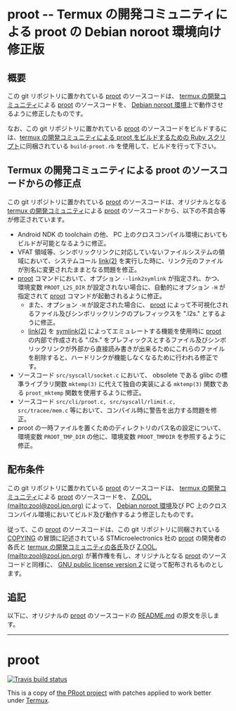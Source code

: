 # proot -- Termux の開発コミュニティによる proot の Debian noroot 環境向け修正版

## 概要

この git リポジトリに置かれている [proot][PROT] のソースコードは、 [termux の開発コミュニティ][TERM]による [proot][PROT] のソースコードを、 [Debian noroot 環境][DBNR]上で動作させるように修正したものです。

なお、この git リポジトリに置かれている [proot][PROT] のソースコードをビルドするには、[termux の開発コミュニティによる proot をビルドするための Ruby スクリプト][BLPR]に同梱されている ```build-proot.rb``` を使用して、ビルドを行って下さい。

## Termux の開発コミュニティによる proot のソースコードからの修正点

この git リポジトリに置かれている [proot][PROT] のソースコードは、オリジナルとなる [termux の開発コミュニティ][TERM]による [proot][PROT] のソースコードから、以下の不具合等が修正されています。

- Android NDK の toolchain の他、 PC 上のクロスコンパイル環境においてもビルドが可能となるように修正。
- VFAT 領域等、シンボリックリンクに対応していないファイルシステムの領域において、システムコール [link(2)][LINK] を実行した時に、リンク元のファイルが別名に変更されたままとなる問題を修正。
- [proot][PROT] コマンドにおいて、オプション ```--link2symlink``` が指定され、かつ、環境変数 ```PROOT_L2S_DIR``` が設定されない場合に、自動的にオプション ```-H``` が指定されて [proot][PROT] コマンドが起動されるように修正。
    - また、オプション ```-H``` が設定された場合に、 [proot][PROT] によって不可視化されるファイル及びシンボリックリンクのプレフィックスを ".l2s." とするように修正。
    - [link(2)][LINK] を [symlink(2)][SLNK] によってエミュレートする機能を使用時に [proot][PROT] の内部で作成される ".l2s." をプレフィックスとするファイル及びシンボリックリンクが外部から直接読み書きが出来るためにこれらのファイルを削除すると、ハードリンクが機能しなくなるために行われる修正です。
- ソースコード ```src/syscall/socket.c``` において、 obsolete である glibc の標準ライブラリ関数 ```mktemp(3)``` に代えて独自の実装による ```mktemp(3)``` 関数である ```proot_mktemp``` 関数を使用するように修正。
- ソースコード ```src/cli/proot.c, src/syscall/rlimit.c, src/tracee/mem.c``` 等において、コンパイル時に警告を出力する問題を修正。
- proot の一時ファイルを置くためのディレクトリのパス名の設定について、環境変数 ```PROOT_TMP_DIR``` の他に、環境変数 ```PROOT_TMPDIR``` を参照するように修正。

## 配布条件

この git リポジトリに置かれている [proot][PROT] のソースコードは、 [termux の開発コミュニティ][TERM]による [proot][PROT] のソースコードを、 [Z.OOL. (mailto:zool@zool.jpn.org)][ZOOL] によって、 [Debian noroot 環境][DBNR]及び PC 上のクロスコンパイル環境においてビルド及び動作するよう修正したものです。

従って、この [proot][PROT] のソースコードは、この git リポジトリに同梱されている [COPYING][COPY] の冒頭に記述されている STMicroelectronics 社の [proot][PROT] の開発者の各氏と [termux の開発コミュニティの各氏][TERM]及び [Z.OOL. (mailto:zool@zool.jpn.org)][ZOOL] が著作権を有し、オリジナルとなる [proot][PROT] のソースコードと同様に、 [GNU public license version 2][GPL2] に従って配布されるものとします。

## 追記

以下に、オリジナルの [proot][PROT] のソースコードの [README.md][READ] の原文を示します。

----
proot
=====
[![Travis build status](https://travis-ci.org/termux/proot.svg?branch=master)](https://travis-ci.org/termux/proot)

This is a copy of [the PRoot project](https://github.com/proot-me/PRoot/) with patches applied to work better under [Termux](https://termux.com).

<!-- 外部リンク一覧 -->

[TERM]:https://termux.com/
[DBNR]:https://play.google.com/store/apps/details?id=com.cuntubuntu&hl=ja
[BLPR]:https://github.com/z80oolong/proot-termux-build
[LINK]:http://man7.org/linux/man-pages/man2/link.2.html
[SLNK]:http://man7.org/linux/man-pages/man2/symlink.2.html
[PROT]:https://github.com/termux/proot
[TMRP]:https://github.com/termux
[ZOOL]:http://zool.jpn.org/
[COPY]:https://github.com/z80oolong/proot/blob/master/COPYING
[GPL2]:https://www.gnu.org/licenses/old-licenses/gpl-2.0.en.html
[READ]:https://github.com/termux/proot/blob/master/README.md
